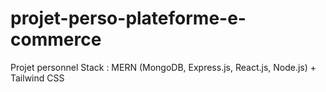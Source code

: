 # projet-perso-plateforme-e-commerce

Projet personnel
Stack : MERN (MongoDB, Express.js, React.js, Node.js) + Tailwind CSS
